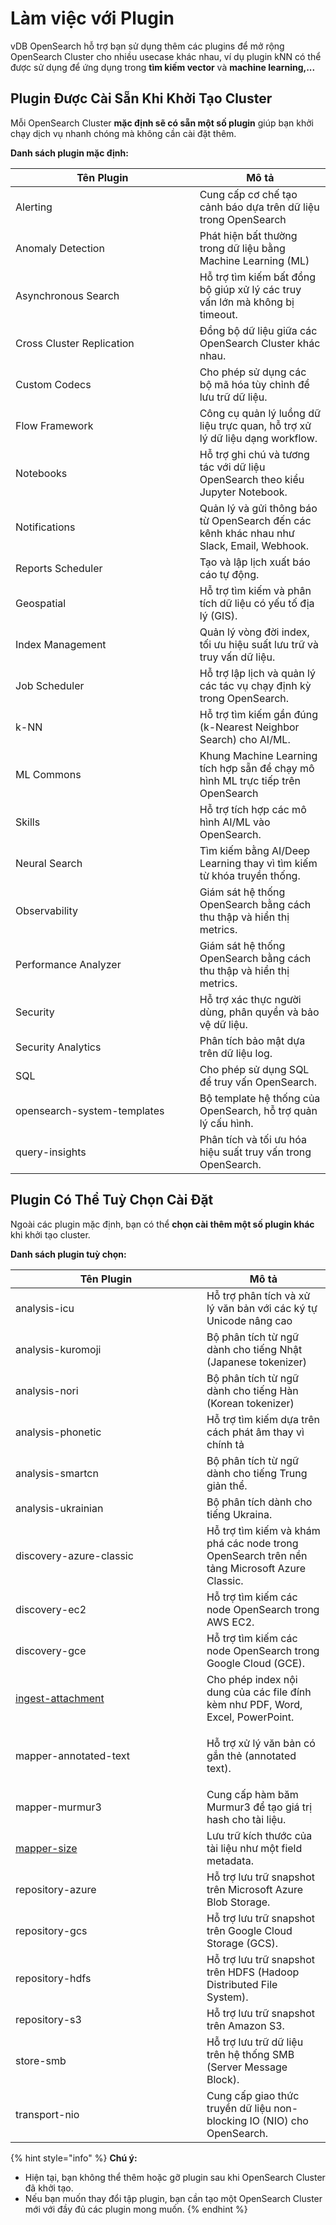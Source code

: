 # Làm việc với Plugin

vDB OpenSearch hỗ trợ bạn sử dụng thêm các plugins để mở rộng OpenSearch Cluster cho nhiều usecase khác nhau, ví dụ plugin kNN có thể được sử dụng để ứng dụng trong **tìm kiếm vector** và **machine learning,...**

## **Plugin Được Cài Sẵn Khi Khởi Tạo Cluster**

Mỗi OpenSearch Cluster **mặc định sẽ có sẵn một số plugin** giúp bạn khởi chạy dịch vụ nhanh chóng mà không cần cài đặt thêm.

**Danh sách plugin mặc định:**

<table><thead><tr><th width="278.681884765625">Tên Plugin</th><th>Mô tả</th></tr></thead><tbody><tr><td>Alerting</td><td>Cung cấp cơ chế tạo cảnh báo dựa trên dữ liệu trong OpenSearch</td></tr><tr><td>Anomaly Detection</td><td>Phát hiện bất thường trong dữ liệu bằng Machine Learning (ML)</td></tr><tr><td>Asynchronous Search</td><td>Hỗ trợ tìm kiếm bất đồng bộ giúp xử lý các truy vấn lớn mà không bị timeout.</td></tr><tr><td>Cross Cluster Replication</td><td>Đồng bộ dữ liệu giữa các OpenSearch Cluster khác nhau.</td></tr><tr><td>Custom Codecs</td><td>Cho phép sử dụng các bộ mã hóa tùy chỉnh để lưu trữ dữ liệu.</td></tr><tr><td>Flow Framework</td><td>Công cụ quản lý luồng dữ liệu trực quan, hỗ trợ xử lý dữ liệu dạng workflow.</td></tr><tr><td>Notebooks</td><td>Hỗ trợ ghi chú và tương tác với dữ liệu OpenSearch theo kiểu Jupyter Notebook.</td></tr><tr><td>Notifications</td><td>Quản lý và gửi thông báo từ OpenSearch đến các kênh khác nhau như Slack, Email, Webhook.</td></tr><tr><td>Reports Scheduler</td><td>Tạo và lập lịch xuất báo cáo tự động.</td></tr><tr><td>Geospatial</td><td>Hỗ trợ tìm kiếm và phân tích dữ liệu có yếu tố địa lý (GIS).</td></tr><tr><td>Index Management</td><td>Quản lý vòng đời index, tối ưu hiệu suất lưu trữ và truy vấn dữ liệu.</td></tr><tr><td>Job Scheduler</td><td>Hỗ trợ lập lịch và quản lý các tác vụ chạy định kỳ trong OpenSearch.</td></tr><tr><td>k-NN</td><td>Hỗ trợ tìm kiếm gần đúng (k-Nearest Neighbor Search) cho AI/ML.</td></tr><tr><td>ML Commons</td><td>Khung Machine Learning tích hợp sẵn để chạy mô hình ML trực tiếp trên OpenSearch</td></tr><tr><td>Skills</td><td>Hỗ trợ tích hợp các mô hình AI/ML vào OpenSearch.</td></tr><tr><td>Neural Search</td><td>Tìm kiếm bằng AI/Deep Learning thay vì tìm kiếm từ khóa truyền thống.</td></tr><tr><td>Observability</td><td>Giám sát hệ thống OpenSearch bằng cách thu thập và hiển thị metrics.</td></tr><tr><td>Performance Analyzer</td><td>Giám sát hệ thống OpenSearch bằng cách thu thập và hiển thị metrics.</td></tr><tr><td>Security</td><td>Hỗ trợ xác thực người dùng, phân quyền và bảo vệ dữ liệu.</td></tr><tr><td>Security Analytics</td><td>Phân tích bảo mật dựa trên dữ liệu log.</td></tr><tr><td>SQL</td><td>Cho phép sử dụng SQL để truy vấn OpenSearch.</td></tr><tr><td>opensearch-system-templates</td><td>Bộ template hệ thống của OpenSearch, hỗ trợ quản lý cấu hình.</td></tr><tr><td>query-insights</td><td>Phân tích và tối ưu hóa hiệu suất truy vấn trong OpenSearch.</td></tr></tbody></table>

## **Plugin Có Thể Tuỳ Chọn Cài Đặt**

Ngoài các plugin mặc định, bạn có thể **chọn cài thêm một số plugin khác** khi khởi tạo cluster.

**Danh sách plugin tuỳ chọn:**

<table><thead><tr><th width="289.9090576171875">Tên Plugin</th><th>Mô tả</th></tr></thead><tbody><tr><td>analysis-icu</td><td>Hỗ trợ phân tích và xử lý văn bản với các ký tự Unicode nâng cao</td></tr><tr><td>analysis-kuromoji</td><td>Bộ phân tích từ ngữ dành cho tiếng Nhật (Japanese tokenizer)</td></tr><tr><td>analysis-nori</td><td>Bộ phân tích từ ngữ dành cho tiếng Hàn (Korean tokenizer)</td></tr><tr><td>analysis-phonetic</td><td>Hỗ trợ tìm kiếm dựa trên cách phát âm thay vì chính tả</td></tr><tr><td>analysis-smartcn</td><td>Bộ phân tích từ ngữ dành cho tiếng Trung giản thể.</td></tr><tr><td>analysis-ukrainian</td><td>Bộ phân tích dành cho tiếng Ukraina.</td></tr><tr><td>discovery-azure-classic</td><td>Hỗ trợ tìm kiếm và khám phá các node trong OpenSearch trên nền tảng Microsoft Azure Classic.</td></tr><tr><td>discovery-ec2</td><td>Hỗ trợ tìm kiếm các node OpenSearch trong AWS EC2.</td></tr><tr><td>discovery-gce</td><td>Hỗ trợ tìm kiếm các node OpenSearch trong Google Cloud (GCE).</td></tr><tr><td><a href="https://opensearch.org/docs/2.17/install-and-configure/additional-plugins/ingest-attachment-plugin/">ingest-attachment</a></td><td>Cho phép index nội dung của các file đính kèm như PDF, Word, Excel, PowerPoint.</td></tr><tr><td>mapper-annotated-text</td><td><p></p><p>Hỗ trợ xử lý văn bản có gắn thẻ (annotated text).</p></td></tr><tr><td>mapper-murmur3</td><td>Cung cấp hàm băm Murmur3 để tạo giá trị hash cho tài liệu.</td></tr><tr><td><a href="https://opensearch.org/docs/2.17/install-and-configure/additional-plugins/mapper-size-plugin/">mapper-size</a></td><td>Lưu trữ kích thước của tài liệu như một field metadata.</td></tr><tr><td>repository-azure</td><td>Hỗ trợ lưu trữ snapshot trên Microsoft Azure Blob Storage.</td></tr><tr><td>repository-gcs</td><td>Hỗ trợ lưu trữ snapshot trên Google Cloud Storage (GCS).</td></tr><tr><td>repository-hdfs</td><td>Hỗ trợ lưu trữ snapshot trên HDFS (Hadoop Distributed File System).</td></tr><tr><td>repository-s3</td><td>Hỗ trợ lưu trữ snapshot trên Amazon S3.</td></tr><tr><td>store-smb</td><td>Hỗ trợ lưu trữ dữ liệu trên hệ thống SMB (Server Message Block).</td></tr><tr><td>transport-nio</td><td>Cung cấp giao thức truyền dữ liệu non-blocking IO (NIO) cho OpenSearch.</td></tr></tbody></table>

{% hint style="info" %}
**Chú ý:**&#x20;

* Hiện tại, bạn không thể thêm hoặc gỡ plugin sau khi OpenSearch Cluster đã khởi tạo.
* Nếu bạn muốn thay đổi tập plugin, bạn cần tạo một OpenSearch Cluster mới với đầy đủ các plugin mong muốn.
{% endhint %}
